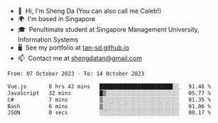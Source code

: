 <!---
tan-sd/tan-sd is a ✨ special ✨ repository because its `README.md` (this file) appears on your GitHub profile.
You can click the Preview link to take a look at your changes.
--->
- 👋  Hi, I'm Sheng Da (You can also call me Caleb!)
- 🌍  I'm based in Singapore
- 🎓  Penultimate student at Singapore Management University, Information Systems
- 🖥️  See my portfolio at [tan-sd.github.io](https://tan-sd.github.io/)
- 📫  Contact me at [shengdatan@gmail.com](mailto:shengdatan@gmail.com)

<!--START_SECTION:waka-->

```txt
From: 07 October 2023 - To: 14 October 2023

Vue.js       8 hrs 42 mins   ███████████████████████░░   91.46 %
JavaScript   32 mins         █▒░░░░░░░░░░░░░░░░░░░░░░░   05.77 %
C#           7 mins          ▒░░░░░░░░░░░░░░░░░░░░░░░░   01.35 %
Bash         6 mins          ▒░░░░░░░░░░░░░░░░░░░░░░░░   01.06 %
JSON         0 secs          ░░░░░░░░░░░░░░░░░░░░░░░░░   00.17 %
```

<!--END_SECTION:waka-->
